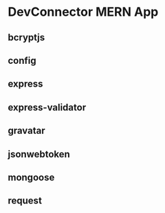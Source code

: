 # DevConnector MERN App

## bcryptjs
## config
## express
## express-validator
## gravatar
## jsonwebtoken
## mongoose
## request